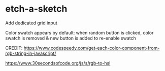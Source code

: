 # etch-a-sketch
Add dedicated grid input

Color swatch appears by default:
when random button is clicked, color swatch is removed & new button is added to re-enable swatch

CREDIT: 
https://www.codespeedy.com/get-each-color-component-from-rgb-string-in-javascript/

https://www.30secondsofcode.org/js/s/rgb-to-hsl